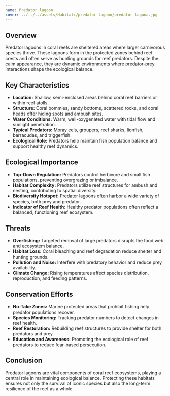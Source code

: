 ```yaml
---
name: Predator lagoon
cover: ../../../assets/Habitati/predator-lagoon/predator-laguna.jpg
---
```

## Overview
Predator lagoons in coral reefs are sheltered areas where larger carnivorous species thrive. These lagoons form in the protected zones behind reef crests and often serve as hunting grounds for reef predators. Despite the calm appearance, they are dynamic environments where predator-prey interactions shape the ecological balance.

## Key Characteristics
- **Location:** Shallow, semi-enclosed areas behind coral reef barriers or within reef atolls.
- **Structure:** Coral bommies, sandy bottoms, scattered rocks, and coral heads offer hiding spots and ambush sites.
- **Water Conditions:** Warm, well-oxygenated water with tidal flow and sunlight penetration.
- **Typical Predators:** Moray eels, groupers, reef sharks, lionfish, barracudas, and triggerfish.
- **Ecological Role:** Predators help maintain fish population balance and support healthy reef dynamics.

## Ecological Importance
- **Top-Down Regulation:** Predators control herbivore and small fish populations, preventing overgrazing or imbalance.
- **Habitat Complexity:** Predators utilize reef structures for ambush and nesting, contributing to spatial diversity.
- **Biodiversity Hotspot:** Predator lagoons often harbor a wide variety of species, both prey and predator.
- **Indicator of Reef Health:** Healthy predator populations often reflect a balanced, functioning reef ecosystem.

## Threats
- **Overfishing:** Targeted removal of large predators disrupts the food web and ecosystem balance.
- **Habitat Loss:** Coral bleaching and reef degradation reduce shelter and hunting grounds.
- **Pollution and Noise:** Interfere with predatory behavior and reduce prey availability.
- **Climate Change:** Rising temperatures affect species distribution, reproduction, and feeding patterns.

## Conservation Efforts
- **No-Take Zones:** Marine protected areas that prohibit fishing help predator populations recover.
- **Species Monitoring:** Tracking predator numbers to detect changes in reef health.
- **Reef Restoration:** Rebuilding reef structures to provide shelter for both predators and prey.
- **Education and Awareness:** Promoting the ecological role of reef predators to reduce fear-based persecution.

## Conclusion
Predator lagoons are vital components of coral reef ecosystems, playing a central role in maintaining ecological balance. Protecting these habitats ensures not only the survival of iconic species but also the long-term resilience of the reef as a whole.